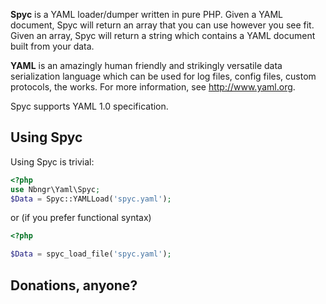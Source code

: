 **Spyc** is a YAML loader/dumper written in pure PHP. Given a YAML document, Spyc will return an array that
you can use however you see fit. Given an array, Spyc will return a string which contains a YAML document 
built from your data.

**YAML** is an amazingly human friendly and strikingly versatile data serialization language which can be used 
for log files, config files, custom protocols, the works. For more information, see http://www.yaml.org.

Spyc supports YAML 1.0 specification.

## Using Spyc

Using Spyc is trivial:

```php
<?php
use Nbngr\Yaml\Spyc;
$Data = Spyc::YAMLLoad('spyc.yaml');
```

or (if you prefer functional syntax)

```php
<?php

$Data = spyc_load_file('spyc.yaml');
```

## Donations, anyone?

